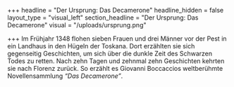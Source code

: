 +++
headline = "Der Ursprung: Das Decamerone"
headline_hidden = false
layout_type = "visual_left"
section_headline = "Der Ursprung: Das Decamerone"
visual = "/uploads/ursprung.png"

+++
Im Frühjahr 1348 flohen sieben Frauen und drei Männer vor der Pest in ein Landhaus in den Hügeln der Toskana. Dort erzählten sie sich gegenseitig Geschichten, um sich über die dunkle Zeit des Schwarzen Todes zu retten. Nach zehn Tagen und zehnmal zehn Geschichten kehrten sie nach Florenz zurück. So erzählt es Giovanni Boccaccios weltberühmte Novellensammlung _“Das Decamerone”_.